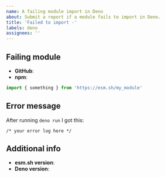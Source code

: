 ```yaml
---
name: A failing module import in Deno
about: Submit a report if a module fails to import in Deno.
title: 'Failed to import -'
labels: deno
assignees: ''
---
```


## Failing module

- **GitHub**: 
- **npm**:

```js
import { something } from 'https://esm.sh/my_module'
```

## Error message

After running `deno run` I got this:

```
/* your error log here */
```

## Additional info

- **esm.sh version**:
- **Deno version**:
